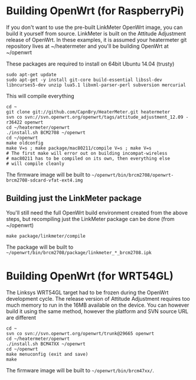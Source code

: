 # Building OpenWrt (for RaspberryPi)
If you don't want to use the pre-built LinkMeter OpenWrt image, you can build it yourself from source. LinkMeter is built on the Attitude Adjustment release of OpenWrt. In these examples, it is assumed your heatermeter git repository lives at ~/heatermeter and you'll be building OpenWrt at ~/openwrt

These packages are required to install on 64bit Ubuntu 14.04 (trusty)

    sudo apt-get update
    sudo apt-get -y install git-core build-essential libssl-dev libncurses5-dev unzip lua5.1 libxml-parser-perl subversion mercurial

This will compile everything

    cd ~
    git clone git://github.com/CapnBry/HeaterMeter.git heatermeter
    svn co svn://svn.openwrt.org/openwrt/tags/attitude_adjustment_12.09 -r36422 openwrt
    cd ~/heatermeter/openwrt
    ./install.sh BCM2708 ~/openwrt
    cd ~/openwrt
    make oldconfig
    make V=s ; make package/mac80211/compile V=s ; make V=s
    # The first make will error out on building incompat-wireless
    # mac80211 has to be compiled on its own, then everything else
    # will compile cleanly
    
The firmware image will be built to `~/openwrt/bin/brcm2708/openwrt-brcm2708-sdcard-vfat-ext4.img`

## Building just the LinkMeter package
You'll still need the full OpenWrt build environment created from the above steps, but recompiling just the LinkMeter package can be done (from ~/openwrt)

    make package/linkmeter/compile

The package will be built to `~/openwrt/bin/brcm2708/package/linkmeter_*_brcm2708.ipk`

# Building OpenWrt (for WRT54GL)
The Linksys WRT54GL target had to be frozen during the OpenWrt development cycle. The release version of Attitude Adjustment requires too much memory to run in the 16MB available on the device. You can however build  it using the same method, however the platform and SVN source URL are different

    cd ~
    svn co svn://svn.openwrt.org/openwrt/trunk@29665 openwrt
    cd ~/heatermeter/openwrt
    ./install.sh BCM47XX ~/openwrt
    cd ~/openwrt
    make menuconfig (exit and save)
    make

The firmware image will be built to `~/openwrt/bin/brcm47xx/`.

